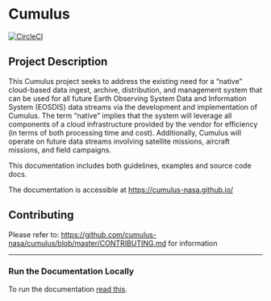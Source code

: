 # Cumulus

[![CircleCI](https://circleci.com/gh/cumulus-nasa/cumulus-nasa.github.io.svg?style=svg)](https://circleci.com/gh/cumulus-nasa/cumulus-nasa.github.io)

## Project Description

This Cumulus project seeks to address the existing need for a “native” cloud-based data ingest, archive, distribution, and management system that can be used for all future Earth Observing System Data and Information System (EOSDIS) data streams via the development and implementation of Cumulus. The term “native” implies that the system will leverage all components of a cloud infrastructure provided by the vendor for efficiency (in terms of both processing time and cost). Additionally, Cumulus will operate on future data streams involving satellite missions, aircraft missions, and field campaigns. 

This documentation includes both guidelines, examples and source code docs.

The documentation is accessible at https://cumulus-nasa.github.io/

## Contributing

Please refer to: https://github.com/cumulus-nasa/cumulus/blob/master/CONTRIBUTING.md for information

-------

### Run the Documentation Locally

To run the documentation [read this](docs/doc_installation.md).
